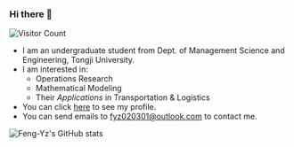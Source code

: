 ### Hi there 👋

![Visitor Count](https://profile-counter.glitch.me/Feng-Yz/count.svg)

- I am an undergraduate student from Dept. of Management Science and Engineering, Tongji University.
- I am interested in:
  - Operations Research
  - Mathematical Modeling
  - Their *Applications* in Transportation & Logistics
- You can click [here](https://feng-yz.github.io/#/about/) to see my profile.
- You can send emails to fyz020301@outlook.com to contact me.

![Feng-Yz's GitHub stats](https://github-readme-stats.vercel.app/api?username=Feng-Yz&show_icons=true&theme=tokyonight)

<!--
**SL-Feng/SL-Feng** is a ✨ _special_ ✨ repository because its `README.md` (this file) appears on your GitHub profile.

Here are some ideas to get you started:

- 🔭 I’m currently working on ...
- 🌱 I’m currently learning ...
- 👯 I’m looking to collaborate on ...
- 🤔 I’m looking for help with ...
- 💬 Ask me about ...
- 📫 How to reach me: ...
- 😄 Pronouns: ...
- ⚡ Fun fact: ...

-->
